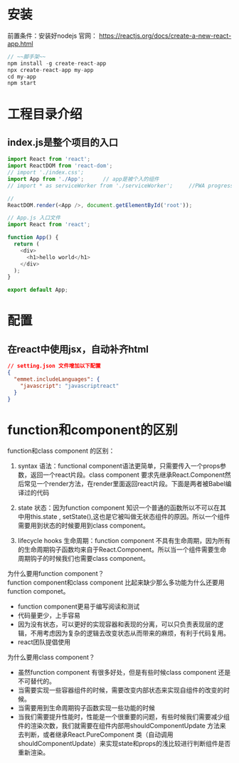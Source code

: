 # 安装
前置条件：安装好nodejs
官网： https://reactjs.org/docs/create-a-new-react-app.html
```js
// ~~脚手架~~
npm install -g create-react-app
npx create-react-app my-app
cd my-app
npm start
```

# 工程目录介绍
## index.js是整个项目的入口
```js
import React from 'react';    
import ReactDOM from 'react-dom';
// import './index.css';
import App from './App';      // app是被个入的组件
// import * as serviceWorker from './serviceWorker';     //PWA progressive web application，使用web写app页面，结合serviceWorker，当访问过一次后，会存在缓存，即使离线，也一样能访问

// 
ReactDOM.render(<App />, document.getElementById('root'));
```

```js
// App.js 入口文件
import React from 'react';

function App() {
  return (
    <div>
      <h1>hello world</h1>
    </div>
  );
}

export default App;

```

# 配置
## 在react中使用jsx，自动补齐html

```json
// setting.json 文件增加以下配置
{
  "emmet.includeLanguages": {
    "javascript": "javascriptreact"
  }
}
```

# function和component的区别
function和class component 的区别：  
1. syntax 语法：functional component语法更简单，只需要传入一个props参数，返回一个react片段。class component 要求先继承React.Component然后常见一个render方法，在render里面返回react片段。下面是两者被Babel编译过的代码  

2. state 状态：因为function component 知识一个普通的函数所以不可以在其中用this.state , setState(),这也是它被叫做无状态组件的原因。所以一个组件需要用到状态的时候要用到class component。  
 
3. lifecycle hooks 生命周期：function component 不具有生命周期，因为所有的生命周期钩子函数均来自于React.Component。所以当一个组件需要生命周期钩子的时候我们也需要class component。

为什么要用function component？  
function component和class component 比起来缺少那么多功能为什么还要用function componet。  
* function component更易于编写阅读和测试
* 代码量更少，上手容易
* 因为没有状态，可以更好的实现容器和表现的分离，可以只负责表现层的逻辑，不用考虑因为复杂的逻辑去改变状态从而带来的麻烦，有利于代码复用。
* react团队提倡使用
 
为什么要用class component？
* 虽然function component 有很多好处，但是有些时候class component 还是不可替代的。
* 当需要实现一些容器组件的时候，需要改变内部状态来实现自组件的改变的时候。
* 当需要用到生命周期钩子函数实现一些功能的时候
* 当我们需要提升性能时，性能是一个很重要的问题，有些时候我们需要减少组件的渲染次数，我们就需要在组件内部用shouldComponentUpdate 方法来去判断，或者继承React.PureComponent 类（自动调用shouldComponentUpdate）来实现state和props的浅比较进行判断组件是否重新渲染。
 